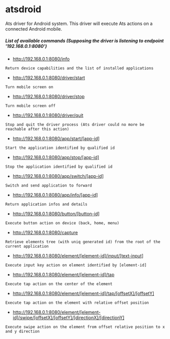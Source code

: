 # atsdroid
Ats driver for Android system. This driver will execute Ats actions on a connected Android mobile.

##### List of available commands (Supposing the driver is listening to endpoint '192.168.0.1:8080')

* http://192.168.0.1:8080/info
```
Return device capabilities and the list of installed applications
```
* http://192.168.0.1:8080/driver/start
```
Turn mobile screen on
```
* http://192.168.0.1:8080/driver/stop
```
Turn mobile screen off
```
* http://192.168.0.1:8080/driver/quit
```
Stop and quit the driver process (Ats driver could no more be reachable after this action)
```
* http://192.168.0.1:8080/app/start/[app-id]
```
Start the application identified by qualified id
```
* http://192.168.0.1:8080/app/stop/[app-id]
```
Stop the application identified by qualified id
```
* http://192.168.0.1:8080/app/switch/[app-id]
```
Switch and send application to forward
```
* http://192.168.0.1:8080/app/info/[app-id]
```
Return application infos and details
```
* http://192.168.0.1:8080/button/[button-id]
```
Execute button action on device (back, home, menu)
```
* http://192.168.0.1:8080/capture
```
Retrieve elements tree (with uniq generated id) from the root of the current application
```
* http://192.168.0.1:8080/element/[element-id]/input/[text-input]
```
Execute input key action on element identified by [element-id]
```
* http://192.168.0.1:8080/element/[element-id]/tap
```
Execute tap action on the center of the element
```
* http://192.168.0.1:8080/element/[element-id]/tap/[offsetX]/[offsetY]
```
Execute tap action on the element with relative offset position
```
* http://192.168.0.1:8080/element/[element-id]/swipe/[offsetX]/[offsetY]/[directionX]/[directionY]
```
Execute swipe action on the element from offset relative position to x and y direction
```


